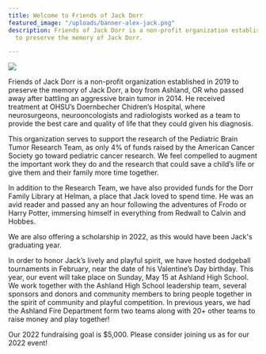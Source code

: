 ```yaml
---
title: Welcome to Friends of Jack Dorr
featured_image: "/uploads/banner-alex-jack.png"
description: Friends of Jack Dorr is a non-profit organization established in 2019
  to preserve the memory of Jack Dorr.

---
```

![](/uploads/Jack-Dorr-2.jpg)

Friends of Jack Dorr is a non-profit organization established in 2019 to preserve the memory of Jack Dorr, a boy from Ashland, OR who passed away after battling an aggressive brain tumor in 2014. He received treatment at OHSU’s Doernbecher Chidren’s Hospital, where neurosurgeons, neurooncologists and radiologists worked as a team to provide the best care and quality of life that they could given his diagnosis.

This organization serves to support the research of the Pediatric Brain Tumor Research Team, as only 4% of funds raised by the American Cancer Society go toward pediatric cancer research. We feel compelled to augment the important work they do and the research that could save a child’s life or give them and their family more time together.

In addition to the Research Team, we have also provided funds for the Dorr Family Library at Helman, a place that Jack loved to spend time. He was an avid reader and passed any an hour following the adventures of Frodo or Harry Potter, immersing himself in everything from Redwall to Calvin and Hobbes.

We are also offering a scholarship in 2022, as this would have been Jack's graduating year.

In order to honor Jack’s lively and playful spirit, we have hosted dodgeball tournaments in February, near the date of his Valentine’s Day birthday. This year, our event will take place on Sunday, May 15 at Ashland High School. We work together with the Ashland High School leadership team, several sponsors and donors and community members to bring people together in the spirit of community and playful competition. In previous years, we had the Ashland Fire Department form two teams along with 20+ other teams to raise money and play together!

Our 2022 fundraising goal is $5,000. Please consider joining us as for our 2022 event!